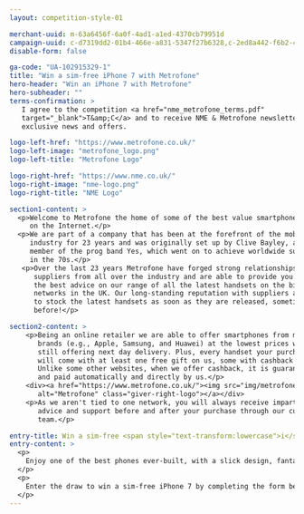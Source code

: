 ```yaml
---
layout: competition-style-01

merchant-uuid: m-63a6456f-6a0f-4ad1-a1ed-4370cb79951d
campaign-uuid: c-d7319dd2-01b4-466e-a831-5347f27b6328,c-2ed8a442-f6b2-47e4-8020-3c88c11754b7
disable-form: false

ga-code: "UA-102915329-1"
title: "Win a sim-free iPhone 7 with Metrofone"
hero-header: "Win an iPhone 7 with Metrofone"
hero-subheader: ""
terms-confirmation: >
   I agree to the competition <a href="nme_metrofone_terms.pdf"
   target="_blank">T&amp;C</a> and to receive NME & Metrofone newsletters with
   exclusive news and offers.

logo-left-href: "https://www.metrofone.co.uk/"
logo-left-image: "metrofone_logo.png"
logo-left-title: "Metrofone Logo"

logo-right-href: "https://www.nme.co.uk/"
logo-right-image: "nme-logo.png"
logo-right-title: "NME Logo"

section1-content: >
  <p>Welcome to Metrofone the home of some of the best value smartphone deals
     on the Internet.</p>
  <p>We are part of a company that has been at the forefront of the mobile
     industry for 23 years and was originally set up by Clive Bayley, a former
     member of the prog band Yes, which went on to achieve worldwide success
     in the 70s.</p>
   <p>Over the last 23 years Metrofone have forged strong relationships with
      suppliers from all over the industry and are able to provide you with
      the best advice on our range of all the latest handsets on the biggest
      networks in the UK. Our long-standing reputation with suppliers allows us
      to stock the latest handsets as soon as they are released, sometimes even
      before!</p>

section2-content: >
    <p>Being an online retailer we are able to offer smartphones from major
       brands (e.g., Apple, Samsung, and Huawei) at the lowest prices while
       still offering next day delivery. Plus, every handset your purchase
       will come with at least one free gift on us, some with cashback too.
       Unlike some other websites, when we offer cashback, it is guaranteed
       and paid automatically and directly by us.</p>
    <div><a href="https://www.metrofone.co.uk/"><img src="img/metrofone_logo.png"
       alt="Metrofone" class="giver-right-logo"></a></div>
    <p>As we aren't tied to one network, you will always receive impartial, expert
       advice and support before and after your purchase through our customer service
       team.</p>

entry-title: Win a sim-free <span style="text-transform:lowercase">i</span>Phone 7 with Metrofone
entry-content: >
  <p>
    Enjoy one of the best phones ever-built, with a slick design, fantastic camera, and a world of beautiful apps. Brought to you by Metrofone, the home of some of the best value smartphone deals on the Internet.
  </p>
  <p>
    Enter the draw to win a sim-free iPhone 7 by completing the form below before 23:59 on 26th October 2017.
  </p>
---
```


